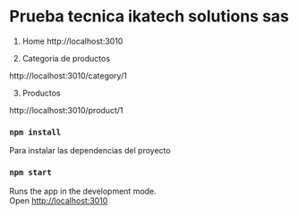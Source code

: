 # Prueba tecnica ikatech solutions sas

1. Home
http://localhost:3010

2. Categoria de productos

http://localhost:3010/category/1

3. Productos 

http://localhost:3010/product/1

### `npm install`

Para instalar las dependencias del proyecto

### `npm start`

Runs the app in the development mode.\
Open [http://localhost:3010](http://localhost:3010)

